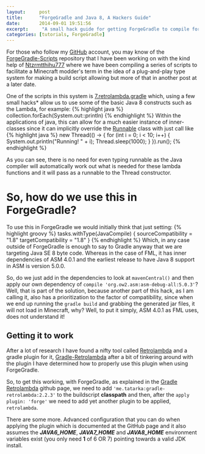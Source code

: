 ```yaml
---
layout:     post
title:      "ForgeGradle and Java 8, A Hackers Guide"
date:       2014-09-01 19:51:56
excerpt:     "A small hack guide for getting ForgeGradle to compile for Java 8 and still allowing them to load in older environments"
categories: [tutorials, ForgeGradle]
---
```


For those who follow my [GitHub] account, you may know of the [ForgeGradle-Scripts] repository that I have been working on with the kind help of [Ntzrmtthihu777] where we have been compiling a series of scripts to facilitate a Minecraft modder's term in the idea of a plug-and-play type system for making a build script allowing but more of that in another post at a later date.

One of the scripts in this system is [7.retrolambda.gradle] which, using a few small hacks\* allow us to use some of the basic Java 8 constructs such as the Lambda, for example:
{% highlight java %}
collection.forEach(System.out::println)
{% endhighlight %}
Within the applications of java, this can allow for a much easier instance of inner-classes since it can implicitly override the [Runnable] class with just call like
{% highlight java %}
new Thread(() -> {
    for (int i = 0; i < 10; i++) {
        System.out.println("Running! " + i);
        Thread.sleep(1000);
    }
}).run();
{% endhighlight %}

As you can see, there is no need for even typing runnable as the Java compiler will automatically work out what is needed for these lambda functions and it will pass as a runnable to the Thread constructor.

So, how do we use this in ForgeGradle?
=======================================

To use this in ForgeGradle we would initially think that just setting:
{% highlight groovy %}
tasks.withType(JavaCompile) {
    sourceCompatibility = "1.8"
    targetCompatibility = "1.8"
}
{% endhighlight %}
Which, in any case outside of ForgeGradle is enough to say to Gradle anyway that we are targeting Java SE 8 byte code. Whereas in the case of FML, it has inner dependencies of ASM 4.0.1 and the earliest release to have Java 8 support in ASM is version 5.0.0.  

So, do we just add in the dependencies to look at ``mavenCentral()`` and then apply our own dependency of ``compile 'org.ow2.asm:asm-debug-all:5.0.3'``? Well, that is part of the solution, because another part of this hack, as I am calling it, also has a prioritization to the factor of compatibility, since when we end up running the ``gradle build`` and grabbing the generated jar files, it will not load in Minecraft, why? Well, to put it simply, ASM 4.0.1 as FML uses, does not understand it!

Getting it to work
------------------
After a lot of research I have found a nifty tool called [Retrolambda] and a gradle plugin for it, [Gradle-Retrolambda] after a bit of tinkering around with the plugin I have determined how to properly use this plugin when using ForgeGradle.

So, to get this working, with ForgeGradle, as explained in the [Gradle Retrolambda][Gradle-Retrolambda] github page, we need to add ``'me.tatarka:gradle-retrolambda:2.2.3'`` to the buildscript __classpath__ and then, after the ``apply plugin: 'forge'`` we need to add yet another plugin to be applied, ``retrolambda``.

There are some more. Advanced configuration that you can do when applying the plugin which is documented at the GitHub page and it also assumes the __*JAVA6_HOME*__, __*JAVA7_HOME*__ and __*JAVA8_HOME*__ environment variables exist (you only need __1__ of 6 OR 7) pointing towards a valid JDK install.


[Ntzrmtthihu777]: https://github.com/ntzrmtthihu777
[GitHub]: https://github.com/cazzar
[ForgeGradle-Scripts]: https://github.com/cazzar/ForgeGradle-Scripts
[7.retrolambda.gradle]: https://github.com/cazzar/ForgeGradle-Scripts/blob/master/gradle/7.retrolambda.gradle
[Runnable]: http://docs.oracle.com/javase/8/docs/api/java/lang/Runnable.html
[Retrolambda]: https://github.com/orfjackal/retrolambda
[Gradle-Retrolambda]: https://github.com/evant/gradle-retrolambda
